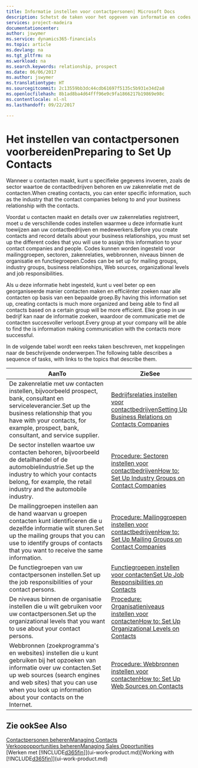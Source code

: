 ```yaml
---
title: Informatie instellen voor contactpersonen| Microsoft Docs
description: Schetst de taken voor het opgeven van informatie en codes, bijvoorbeeld over sectorgroepen en zakenrelaties, voordat u contactpersonen instelt.
services: project-madeira
documentationcenter: 
author: jswymer
ms.service: dynamics365-financials
ms.topic: article
ms.devlang: na
ms.tgt_pltfrm: na
ms.workload: na
ms.search.keywords: relationship, prospect
ms.date: 06/06/2017
ms.author: jswymer
ms.translationtype: HT
ms.sourcegitcommit: 2c13559bb3dc44cdb61697f5135c5b931e34d2a8
ms.openlocfilehash: 8b1ad8ba4d64fff96e9c9fa1866217b19869e98c
ms.contentlocale: nl-nl
ms.lasthandoff: 09/22/2017

---
```

# <a name="preparing-to-set-up-contacts"></a><span data-ttu-id="3bc98-103">Het instellen van contactpersonen voorbereiden</span><span class="sxs-lookup"><span data-stu-id="3bc98-103">Preparing to Set Up Contacts</span></span>
<span data-ttu-id="3bc98-104">Wanneer u contacten maakt, kunt u specifieke gegevens invoeren, zoals de sector waartoe de contactbedrijven behoren en uw zakenrelatie met de contacten.</span><span class="sxs-lookup"><span data-stu-id="3bc98-104">When creating contacts, you can enter specific information, such as the industry that the contact companies belong to and your business relationship with the contacts.</span></span>

<span data-ttu-id="3bc98-105">Voordat u contacten maakt en details over uw zakenrelaties registreert, moet u de verschillende codes instellen waarmee u deze informatie kunt toewijzen aan uw contactbedrijven en medewerkers.</span><span class="sxs-lookup"><span data-stu-id="3bc98-105">Before you create contacts and record details about your business relationships, you must set up the different codes that you will use to assign this information to your contact companies and people.</span></span> <span data-ttu-id="3bc98-106">Codes kunnen worden ingesteld voor mailinggroepen, sectoren, zakenrelaties, webbronnen, niveaus binnen de organisatie en functiegroepen.</span><span class="sxs-lookup"><span data-stu-id="3bc98-106">Codes can be set up for mailing groups, industry groups, business relationships, Web sources, organizational levels and job responsibilities.</span></span>

<span data-ttu-id="3bc98-107">Als u deze informatie hebt ingesteld, kunt u veel beter op een georganiseerde manier contacten maken en efficiënter zoeken naar alle contacten op basis van een bepaalde groep.</span><span class="sxs-lookup"><span data-stu-id="3bc98-107">By having this information set up, creating contacts is much more organized and being able to find all contacts based on a certain group will be more efficient.</span></span> <span data-ttu-id="3bc98-108">Elke groep in uw bedrijf kan naar de informatie zoeken, waardoor de communicatie met de contacten succesvoller verloopt.</span><span class="sxs-lookup"><span data-stu-id="3bc98-108">Every group at your company will be able to find the is information making communication with the contacts more successful.</span></span>

<span data-ttu-id="3bc98-109">In de volgende tabel wordt een reeks taken beschreven, met koppelingen naar de beschrijvende onderwerpen.</span><span class="sxs-lookup"><span data-stu-id="3bc98-109">The following table describes a sequence of tasks, with links to the topics that describe them.</span></span> 

| <span data-ttu-id="3bc98-110">Aan</span><span class="sxs-lookup"><span data-stu-id="3bc98-110">To</span></span> | <span data-ttu-id="3bc98-111">Zie</span><span class="sxs-lookup"><span data-stu-id="3bc98-111">See</span></span> |
| --- | --- |
| <span data-ttu-id="3bc98-112">De zakenrelatie met uw contacten instellen, bijvoorbeeld prospect, bank, consultant en serviceleverancier.</span><span class="sxs-lookup"><span data-stu-id="3bc98-112">Set up the business relationship that you have with your contacts, for example, prospect, bank, consultant, and service supplier.</span></span> |[<span data-ttu-id="3bc98-113">Bedrijfsrelaties instellen voor contactbedrijven</span><span class="sxs-lookup"><span data-stu-id="3bc98-113">Setting Up Business Relations on Contacts Companies</span></span>](marketing-business-relations.md) |
| <span data-ttu-id="3bc98-114">De sector instellen waartoe uw contacten behoren, bijvoorbeeld de detailhandel of de automobielindustrie.</span><span class="sxs-lookup"><span data-stu-id="3bc98-114">Set up the industry to which your contacts belong, for example, the retail industry and the automobile industry.</span></span> |[<span data-ttu-id="3bc98-115">Procedure: Sectoren instellen voor contactbedrijven</span><span class="sxs-lookup"><span data-stu-id="3bc98-115">How to: Set Up Industry Groups on Contact Companies</span></span>](marketing-industry-groups.md) |
| <span data-ttu-id="3bc98-116">De mailinggroepen instellen aan de hand waarvan u groepen contacten kunt identificeren die u dezelfde informatie wilt sturen.</span><span class="sxs-lookup"><span data-stu-id="3bc98-116">Set up the mailing groups that you can use to identify groups of contacts that you want to receive the same information.</span></span> |[<span data-ttu-id="3bc98-117">Procedure: Mailinggroepen instellen voor contactbedrijven</span><span class="sxs-lookup"><span data-stu-id="3bc98-117">How to: Set Up Mailing Groups on Contact Companies</span></span>](marketing-mailing-groups.md) |
| <span data-ttu-id="3bc98-118">De functiegroepen van uw contactpersonen instellen.</span><span class="sxs-lookup"><span data-stu-id="3bc98-118">Set up the job responsibilities of your contact persons.</span></span> |[<span data-ttu-id="3bc98-119">Functiegroepen instellen voor contacten</span><span class="sxs-lookup"><span data-stu-id="3bc98-119">Set Up Job Responsibilities on Contacts</span></span>](marketing-job-responsibilities.md) |
| <span data-ttu-id="3bc98-120">De niveaus binnen de organisatie instellen die u wilt gebruiken voor uw contactpersonen.</span><span class="sxs-lookup"><span data-stu-id="3bc98-120">Set up the organizational levels that you want to use about your contact persons.</span></span> |[<span data-ttu-id="3bc98-121">Procedure: Organisatieniveaus instellen voor contacten</span><span class="sxs-lookup"><span data-stu-id="3bc98-121">How to: Set Up Organizational Levels on Contacts</span></span>](marketing-organizational-levels.md) |
| <span data-ttu-id="3bc98-122">Webbronnen (zoekprogramma's en websites) instellen die u kunt gebruiken bij het opzoeken van informatie over uw contacten.</span><span class="sxs-lookup"><span data-stu-id="3bc98-122">Set up web sources (search engines and web sites) that you can use when you look up information about your contacts on the Internet.</span></span> |[<span data-ttu-id="3bc98-123">Procedure: Webbronnen instellen voor contacten</span><span class="sxs-lookup"><span data-stu-id="3bc98-123">How to: Set Up Web Sources on Contacts</span></span>](marketing-web-sources.md) |

## <a name="see-also"></a><span data-ttu-id="3bc98-124">Zie ook</span><span class="sxs-lookup"><span data-stu-id="3bc98-124">See Also</span></span>
[<span data-ttu-id="3bc98-125">Contactpersonen beheren</span><span class="sxs-lookup"><span data-stu-id="3bc98-125">Managing Contacts</span></span>](marketing-contacts.md)  
[<span data-ttu-id="3bc98-126">Verkoopopportunities beheren</span><span class="sxs-lookup"><span data-stu-id="3bc98-126">Managing Sales Opportunities</span></span>](marketing-manage-sales-opportunities.md)  
<span data-ttu-id="3bc98-127">[Werken met [!INCLUDE[d365fin](includes/d365fin_md.md)]](ui-work-product.md)</span><span class="sxs-lookup"><span data-stu-id="3bc98-127">[Working with [!INCLUDE[d365fin](includes/d365fin_md.md)]](ui-work-product.md)</span></span>

